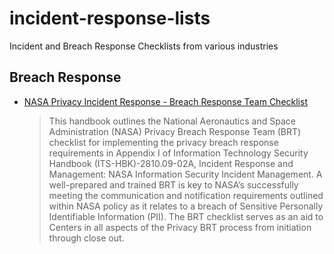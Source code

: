 # incident-response-lists
Incident and Breach Response Checklists from various industries


## Breach Response

- [NASA Privacy Incident Response - Breach Response Team Checklist](https://www.nasa.gov/sites/default/files/atoms/files/its-hbk-1382-05-01privacyincidentresponsemanagementv1-2.pdf)
  > This handbook outlines the National Aeronautics and Space Administration
  > (NASA) Privacy Breach Response Team (BRT) checklist for implementing
  > the privacy breach response requirements in Appendix I of Information
  > Technology Security Handbook (ITS-HBK)-2810.09-02A, Incident Response
  > and Management: NASA Information Security Incident Management. A
  >  well-prepared and trained BRT is key to NASA’s successfully meeting
  > the communication and notification requirements outlined within NASA
  > policy as it relates to a breach of Sensitive Personally Identifiable
  > Information (PII). The BRT checklist serves as an aid to Centers in
  > all aspects of the Privacy BRT process from initiation through close
  > out. 


